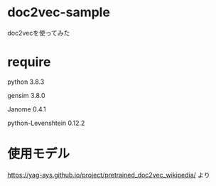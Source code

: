 # doc2vec-sample
doc2vecを使ってみた

# require
python 3.8.3

gensim 3.8.0

Janome 0.4.1

python-Levenshtein 0.12.2

# 使用モデル
https://yag-ays.github.io/project/pretrained_doc2vec_wikipedia/
より
